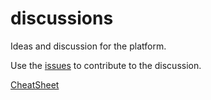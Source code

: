 discussions
===========

Ideas and discussion for the platform.

Use the [issues](//github.com/kjopelaget/discussions/issues) to contribute to the discussion.

[CheatSheet](//github.com/adam-p/markdown-here/wiki/Markdown-Cheatsheet)

